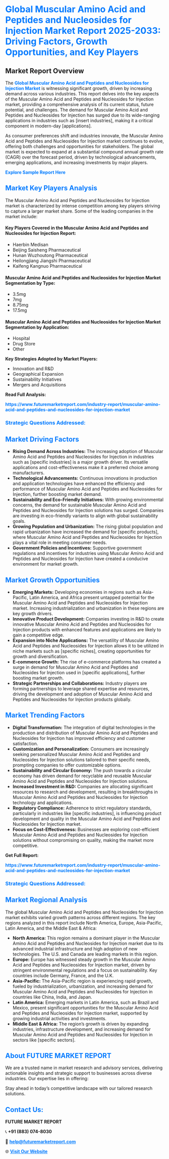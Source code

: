 <h1 style="color: #007BFF;">Global Muscular Amino Acid and Peptides and Nucleosides for Injection Market Report 2025-2033: Driving Factors, Growth Opportunities, and Key Players</h1>

<section id="overview">
<h2>Market Report Overview</h2>
<p>The <a href="https://www.futuremarketreport.com/industry-report/muscular-amino-acid-and-peptides-and-nucleosides-for-injection-market" style="color: #007BFF; text-decoration: none;"><strong>Global Muscular Amino Acid and Peptides and Nucleosides for Injection Market</strong></a> is witnessing significant growth, driven by increasing demand across various industries. This report delves into the key aspects of the Muscular Amino Acid and Peptides and Nucleosides for Injection market, providing a comprehensive analysis of its current status, future potential, and challenges. The demand for Muscular Amino Acid and Peptides and Nucleosides for Injection has surged due to its wide-ranging applications in industries such as [insert industries], making it a critical component in modern-day [applications].</p>
<p>As consumer preferences shift and industries innovate, the Muscular Amino Acid and Peptides and Nucleosides for Injection market continues to evolve, offering both challenges and opportunities for stakeholders. The global market is expected to expand at a substantial compound annual growth rate (CAGR) over the forecast period, driven by technological advancements, emerging applications, and increasing investments by major players.</p>
</section>

<section id="overview">
<p><a href="https://www.futuremarketreport.com/request-sample/reportId=77722" style="color: #007BFF; text-decoration: none;"><strong>Explore Sample Report Here</strong></a></p>
</section>

<section id="key-players">
<h2 style="color: #007BFF;">Market Key Players Analysis</h2>
<p>The Muscular Amino Acid and Peptides and Nucleosides for Injection market is characterized by intense competition among key players striving to capture a larger market share. Some of the leading companies in the market include:</p>
<h4>Key Players Covered in the Muscular Amino Acid and Peptides and Nucleosides for Injection Report:</h4>
<ul><li>Haerbin Medisan</li><li>Beijing Saisheng Pharmaceutical</li><li>Hunan Wuzhoutong Pharmaceutical</li><li>Heilongjiang Jiangshi Pharmaceutical</li><li>Kaifeng Kangnuo Pharmaceutical</li></ul>
<h4>Muscular Amino Acid and Peptides and Nucleosides for Injection Market Segmentation by Type:</h4>
<ul><li>3.5mg</li><li>7mg</li><li>8.75mg</li><li>17.5mg</li></ul>

<h4>Muscular Amino Acid and Peptides and Nucleosides for Injection Market Segmentation by Application:</h4>
<ul><li>Hospital</li><li>Drug Store</li><li>Other</li></ul>
<p><strong>Key Strategies Adopted by Market Players:</strong></p>
<ul>
<li>Innovation and R&D</li>
<li>Geographical Expansion</li>
<li>Sustainability Initiatives</li>
<li>Mergers and Acquisitions</li>
</ul>
</section>

<section>
<p><strong>Read Full Analysis: </strong></p><a href="https://www.futuremarketreport.com/industry-report/muscular-amino-acid-and-peptides-and-nucleosides-for-injection-market" style="color: #007BFF; text-decoration: none;"><strong>https://www.futuremarketreport.com/industry-report/muscular-amino-acid-and-peptides-and-nucleosides-for-injection-market</strong></a>
<h3 style="color: #007BFF;">Strategic Questions Addressed:</h3>
</section>

<section id="driving-factors">
<h2 style="color: #007BFF;">Market Driving Factors</h2>
<ul>
<li><strong>Rising Demand Across Industries:</strong> The increasing adoption of Muscular Amino Acid and Peptides and Nucleosides for Injection in industries such as [specific industries] is a major growth driver. Its versatile applications and cost-effectiveness make it a preferred choice among manufacturers.</li>
<li><strong>Technological Advancements:</strong> Continuous innovations in production and application technologies have enhanced the efficiency and performance of Muscular Amino Acid and Peptides and Nucleosides for Injection, further boosting market demand.</li>
<li><strong>Sustainability and Eco-Friendly Initiatives:</strong> With growing environmental concerns, the demand for sustainable Muscular Amino Acid and Peptides and Nucleosides for Injection solutions has surged. Companies are investing in eco-friendly variants to align with global sustainability goals.</li>
<li><strong>Growing Population and Urbanization:</strong> The rising global population and rapid urbanization have increased the demand for [specific products], where Muscular Amino Acid and Peptides and Nucleosides for Injection plays a vital role in meeting consumer needs.</li>
<li><strong>Government Policies and Incentives:</strong> Supportive government regulations and incentives for industries using Muscular Amino Acid and Peptides and Nucleosides for Injection have created a conducive environment for market growth.</li>
</ul>
</section>

<section id="growth-opportunities">
<h2 style="color: #007BFF;">Market Growth Opportunities</h2>
<ul>
<li><strong>Emerging Markets:</strong> Developing economies in regions such as Asia-Pacific, Latin America, and Africa present untapped potential for the Muscular Amino Acid and Peptides and Nucleosides for Injection market. Increasing industrialization and urbanization in these regions are key growth drivers.</li>
<li><strong>Innovative Product Development:</strong> Companies investing in R&D to create innovative Muscular Amino Acid and Peptides and Nucleosides for Injection products with enhanced features and applications are likely to gain a competitive edge.</li>
<li><strong>Expansion into Niche Applications:</strong> The versatility of Muscular Amino Acid and Peptides and Nucleosides for Injection allows it to be utilized in niche markets such as [specific niches], creating opportunities for growth and diversification.</li>
<li><strong>E-commerce Growth:</strong> The rise of e-commerce platforms has created a surge in demand for Muscular Amino Acid and Peptides and Nucleosides for Injection used in [specific applications], further boosting market growth.</li>
<li><strong>Strategic Partnerships and Collaborations:</strong> Industry players are forming partnerships to leverage shared expertise and resources, driving the development and adoption of Muscular Amino Acid and Peptides and Nucleosides for Injection products globally.</li>
</ul>
</section>

<section id="trending-factors">
<h2 style="color: #007BFF;">Market Trending Factors</h2>
<ul>
<li><strong>Digital Transformation:</strong> The integration of digital technologies in the production and distribution of Muscular Amino Acid and Peptides and Nucleosides for Injection has improved efficiency and customer satisfaction.</li>
<li><strong>Customization and Personalization:</strong> Consumers are increasingly seeking personalized Muscular Amino Acid and Peptides and Nucleosides for Injection solutions tailored to their specific needs, prompting companies to offer customizable options.</li>
<li><strong>Sustainability and Circular Economy:</strong> The push towards a circular economy has driven demand for recyclable and reusable Muscular Amino Acid and Peptides and Nucleosides for Injection solutions.</li>
<li><strong>Increased Investment in R&D:</strong> Companies are allocating significant resources to research and development, resulting in breakthroughs in Muscular Amino Acid and Peptides and Nucleosides for Injection technology and applications.</li>
<li><strong>Regulatory Compliance:</strong> Adherence to strict regulatory standards, particularly in industries like [specific industries], is influencing product development and quality in the Muscular Amino Acid and Peptides and Nucleosides for Injection market.</li>
<li><strong>Focus on Cost-Effectiveness:</strong> Businesses are exploring cost-efficient Muscular Amino Acid and Peptides and Nucleosides for Injection solutions without compromising on quality, making the market more competitive.</li>
</ul>
</section>

<section>
<p><strong>Get Full Report: </strong></p><a href="https://www.futuremarketreport.com/industry-report/muscular-amino-acid-and-peptides-and-nucleosides-for-injection-market" style="color: #007BFF; text-decoration: none;"><strong>https://www.futuremarketreport.com/industry-report/muscular-amino-acid-and-peptides-and-nucleosides-for-injection-market</strong></a>
<h3 style="color: #007BFF;">Strategic Questions Addressed:</h3>
</section>


<section id="regional-analysis">
<h2 style="color: #007BFF;">Market Regional Analysis</h2>
<p>The global Muscular Amino Acid and Peptides and Nucleosides for Injection market exhibits varied growth patterns across different regions. The key regions analyzed in this report include North America, Europe, Asia-Pacific, Latin America, and the Middle East & Africa:</p>
<ul>
<li><strong>North America:</strong> This region remains a dominant player in the Muscular Amino Acid and Peptides and Nucleosides for Injection market due to its advanced industrial infrastructure and high adoption of new technologies. The U.S. and Canada are leading markets in this region.</li>
<li><strong>Europe:</strong> Europe has witnessed steady growth in the Muscular Amino Acid and Peptides and Nucleosides for Injection market, driven by stringent environmental regulations and a focus on sustainability. Key countries include Germany, France, and the U.K.</li>
<li><strong>Asia-Pacific:</strong> The Asia-Pacific region is experiencing rapid growth, fueled by industrialization, urbanization, and increasing demand for Muscular Amino Acid and Peptides and Nucleosides for Injection in countries like China, India, and Japan.</li>
<li><strong>Latin America:</strong> Emerging markets in Latin America, such as Brazil and Mexico, present significant opportunities for the Muscular Amino Acid and Peptides and Nucleosides for Injection market, supported by growing industrial activities and investments.</li>
<li><strong>Middle East & Africa:</strong> The region’s growth is driven by expanding industries, infrastructure development, and increasing demand for Muscular Amino Acid and Peptides and Nucleosides for Injection in sectors like [specific sectors].</li>
</ul>
</section>

<footer>
<h2 style="color: #007BFF;">About FUTURE MARKET REPORT</h2>
<p>We are a trusted name in market research and advisory services, delivering actionable insights and strategic support to businesses across diverse industries. Our expertise lies in offering:</p>

<p>Stay ahead in today’s competitive landscape with our tailored research solutions.</p>

<h2 style="color: #007BFF;">Contact Us:</h2>
<p><strong>FUTURE MARKET REPORT</strong></p>
<p>📞 <strong>+91 (883) 074-8030</strong></p>
<p>📧 <strong><a href="mailto:help@futuremarketreport.com" style="color: #007BFF;">help@futuremarketreport.com</a></strong></p>
<p>🌐 <strong><a href="https://www.futuremarketreport.com/" style="color: #007BFF;">Visit Our Website</a></strong></p>
</footer>